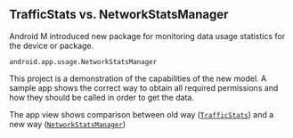 ## TrafficStats vs. NetworkStatsManager ##

Android M introduced new package for monitoring data usage statistics for the device or package.

    android.app.usage.NetworkStatsManager
    
This project is a demonstration of the capabilities of the new model. A sample app shows the correct
way to obtain all required permissions and how they should be called in order to get the data.

The app view shows comparison between old way ([`TrafficStats`](https://developer.android.com/reference/android/net/TrafficStats.html))
and a new way ([`NetworkStatsManager`](https://developer.android.com/reference/android/app/usage/NetworkStatsManager.html))